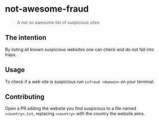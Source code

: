 # not-awesome-fraud

> A not so awesome list of suspicious sites


## The intention

By listing all known suspicious websites one can check
and do not fall into traps.


## Usage

To check if a web site is suspicious run `isfraud <domain>`
on your terminal.


## Contributing

Open a PR adding the website you find suspicious to a file
named `<country>.txt`, replacing `<country>` with the country
the website aims.

